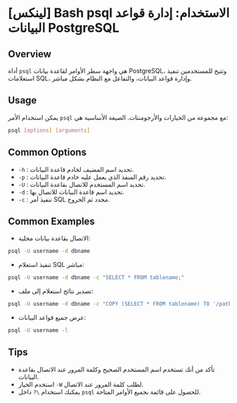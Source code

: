 # [لينكس] Bash psql الاستخدام: إدارة قواعد البيانات PostgreSQL

## Overview
أداة `psql` هي واجهة سطر الأوامر لقاعدة بيانات PostgreSQL، وتتيح للمستخدمين تنفيذ استعلامات SQL، وإدارة قواعد البيانات، والتفاعل مع النظام بشكل مباشر.

## Usage
يمكن استخدام الأمر `psql` مع مجموعة من الخيارات والأرجومنتات. الصيغة الأساسية هي:

```bash
psql [options] [arguments]
```

## Common Options
- `-h` : تحديد اسم المضيف لخادم قاعدة البيانات.
- `-p` : تحديد رقم المنفذ الذي يعمل عليه خادم قاعدة البيانات.
- `-U` : تحديد اسم المستخدم للاتصال بقاعدة البيانات.
- `-d` : تحديد اسم قاعدة البيانات للاتصال بها.
- `-c` : تنفيذ أمر SQL محدد ثم الخروج.

## Common Examples
- الاتصال بقاعدة بيانات محلية:
```bash
psql -U username -d dbname
```

- تنفيذ استعلام SQL مباشر:
```bash
psql -U username -d dbname -c "SELECT * FROM tablename;"
```

- تصدير نتائج استعلام إلى ملف:
```bash
psql -U username -d dbname -c "COPY (SELECT * FROM tablename) TO '/path/to/file.csv' WITH CSV;"
```

- عرض جميع قواعد البيانات:
```bash
psql -U username -l
```

## Tips
- تأكد من أنك تستخدم اسم المستخدم الصحيح وكلمة المرور عند الاتصال بقاعدة البيانات.
- استخدم الخيار `-W` لطلب كلمة المرور عند الاتصال.
- يمكنك استخدام `\?` داخل `psql` للحصول على قائمة بجميع الأوامر المتاحة.